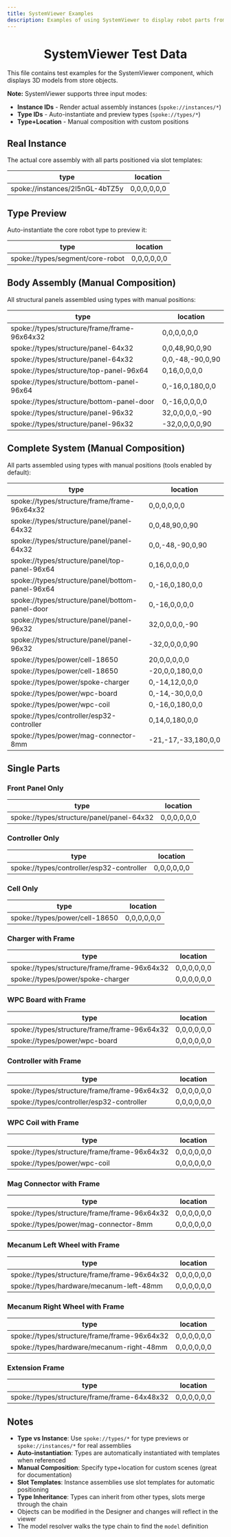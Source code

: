 ```yaml
---
title: SystemViewer Examples
description: Examples of using SystemViewer to display robot parts from the store
---
```


<Flex justify="between" align="center" mb="4">
<Box>

# SystemViewer Test Data

</Box>
<ResetStoreButton size="1" />
</Flex>

This file contains test examples for the SystemViewer component, which displays 3D models from store objects.

**Note:** SystemViewer supports three input modes:
- **Instance IDs** - Render actual assembly instances (`spoke://instances/*`)
- **Type IDs** - Auto-instantiate and preview types (`spoke://types/*`)
- **Type+Location** - Manual composition with custom positions

## Real Instance

The actual core assembly with all parts positioned via slot templates:

<SystemViewer height={480}>

| type | location |
|--------|----------|
| spoke://instances/2l5nGL-4bTZ5y | 0,0,0,0,0,0 |

</SystemViewer>

## Type Preview

Auto-instantiate the core robot type to preview it:

<SystemViewer height={480}>

| type | location |
|--------|----------|
| spoke://types/segment/core-robot | 0,0,0,0,0,0 |

</SystemViewer>

## Body Assembly (Manual Composition)

All structural panels assembled using types with manual positions:

<SystemViewer height={480}>

| type | location |
|--------|----------|
| spoke://types/structure/frame/frame-96x64x32 | 0,0,0,0,0,0 |
| spoke://types/structure/panel-64x32 | 0,0,48,90,0,90 |
| spoke://types/structure/panel-64x32 | 0,0,-48,-90,0,90 |
| spoke://types/structure/top-panel-96x64 | 0,16,0,0,0,0 |
| spoke://types/structure/bottom-panel-96x64 | 0,-16,0,180,0,0 |
| spoke://types/structure/bottom-panel-door | 0,-16,0,0,0,0 |
| spoke://types/structure/panel-96x32 | 32,0,0,0,0,-90 |
| spoke://types/structure/panel-96x32 | -32,0,0,0,0,90 |

</SystemViewer>

## Complete System (Manual Composition)

All parts assembled using types with manual positions (tools enabled by default):

<SystemViewer height={420} expandedHeight={620}>

| type | location |
|--------|----------|
| spoke://types/structure/frame/frame-96x64x32 | 0,0,0,0,0,0 |
| spoke://types/structure/panel/panel-64x32 | 0,0,48,90,0,90 |
| spoke://types/structure/panel/panel-64x32 | 0,0,-48,-90,0,90 |
| spoke://types/structure/panel/top-panel-96x64 | 0,16,0,0,0,0 |
| spoke://types/structure/panel/bottom-panel-96x64 | 0,-16,0,180,0,0 |
| spoke://types/structure/panel/bottom-panel-door | 0,-16,0,0,0,0 |
| spoke://types/structure/panel/panel-96x32 | 32,0,0,0,0,-90 |
| spoke://types/structure/panel/panel-96x32 | -32,0,0,0,0,90 |
| spoke://types/power/cell-18650 | 20,0,0,0,0,0 |
| spoke://types/power/cell-18650 | -20,0,0,180,0,0 |
| spoke://types/power/spoke-charger | 0,-14,12,0,0,0 |
| spoke://types/power/wpc-board | 0,-14,-30,0,0,0 |
| spoke://types/power/wpc-coil | 0,-16,0,180,0,0 |
| spoke://types/controller/esp32-controller | 0,14,0,180,0,0 |
| spoke://types/power/mag-connector-8mm | -21,-17,-33,180,0,0 |

</SystemViewer>

## Single Parts

### Front Panel Only

<SystemViewer height={320}>

| type | location |
|--------|----------|
| spoke://types/structure/panel/panel-64x32 | 0,0,0,0,0,0 |

</SystemViewer>

### Controller Only

<SystemViewer height={320}>

| type | location |
|--------|----------|
| spoke://types/controller/esp32-controller | 0,0,0,0,0,0 |

</SystemViewer>

### Cell Only

<SystemViewer height={320}>

| type | location |
|--------|----------|
| spoke://types/power/cell-18650 | 0,0,0,0,0,0 |

</SystemViewer>

### Charger with Frame

<SystemViewer height={380}>

| type | location |
|--------|----------|
| spoke://types/structure/frame/frame-96x64x32 | 0,0,0,0,0,0 |
| spoke://types/power/spoke-charger | 0,0,0,0,0,0 |

</SystemViewer>

### WPC Board with Frame

<SystemViewer height={380}>

| type | location |
|--------|----------|
| spoke://types/structure/frame/frame-96x64x32 | 0,0,0,0,0,0 |
| spoke://types/power/wpc-board | 0,0,0,0,0,0 |

</SystemViewer>

### Controller with Frame

<SystemViewer height={380}>

| type | location |
|--------|----------|
| spoke://types/structure/frame/frame-96x64x32 | 0,0,0,0,0,0 |
| spoke://types/controller/esp32-controller | 0,0,0,0,0,0 |

</SystemViewer>

### WPC Coil with Frame

<SystemViewer height={380}>

| type | location |
|--------|----------|
| spoke://types/structure/frame/frame-96x64x32 | 0,0,0,0,0,0 |
| spoke://types/power/wpc-coil | 0,0,0,0,0,0 |

</SystemViewer>

### Mag Connector with Frame

<SystemViewer height={380}>

| type | location |
|--------|----------|
| spoke://types/structure/frame/frame-96x64x32 | 0,0,0,0,0,0 |
| spoke://types/power/mag-connector-8mm | 0,0,0,0,0,0 |

</SystemViewer>

### Mecanum Left Wheel with Frame

<SystemViewer height={380}>

| type | location |
|--------|----------|
| spoke://types/structure/frame/frame-96x64x32 | 0,0,0,0,0,0 |
| spoke://types/hardware/mecanum-left-48mm | 0,0,0,0,0,0 |

</SystemViewer>

### Mecanum Right Wheel with Frame

<SystemViewer height={380}>

| type | location |
|--------|----------|
| spoke://types/structure/frame/frame-96x64x32 | 0,0,0,0,0,0 |
| spoke://types/hardware/mecanum-right-48mm | 0,0,0,0,0,0 |

</SystemViewer>

### Extension Frame

<SystemViewer height={380}>

| type | location |
|--------|----------|
| spoke://types/structure/frame/frame-64x48x32 | 0,0,0,0,0,0 |

</SystemViewer>

## Notes

- **Type vs Instance**: Use `spoke://types/*` for type previews or `spoke://instances/*` for real assemblies
- **Auto-instantiation**: Types are automatically instantiated with templates when referenced
- **Manual Composition**: Specify type+location for custom scenes (great for documentation)
- **Slot Templates**: Instance assemblies use slot templates for automatic positioning
- **Type Inheritance**: Types can inherit from other types, slots merge through the chain
- Objects can be modified in the Designer and changes will reflect in the viewer
- The model resolver walks the type chain to find the `model` definition
